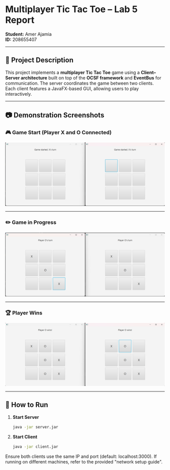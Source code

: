 # Multiplayer Tic Tac Toe – Lab 5 Report
**Student:** Amer Ajamia  
**ID:** 208655407

---

## 📌 Project Description

This project implements a **multiplayer Tic Tac Toe** game using a **Client–Server architecture** built on top of the **OCSF framework** and **EventBus** for communication. The server coordinates the game between two clients. Each client features a JavaFX-based GUI, allowing users to play interactively.

---

## 📷 Demonstration Screenshots

### 🎮 Game Start (Player X and O Connected)
![Game Start](game_start.png)

---

### ✏️ Game in Progress
![Game Progress](game_progress.png)

---

### 🏆 Player Wins
![Game Win](game_win.png)

---

## 🧪 How to Run

1. **Start Server**
   ```bash
   java -jar server.jar
2. **Start Client**
   ```bash
   java -jar client.jar

Ensure both clients use the same IP and port (default: localhost:3000). If running on different machines, refer to the provided "network setup guide".